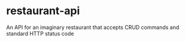 # restaurant-api
An API for an imaginary restaurant that accepts CRUD commands and standard HTTP status code
